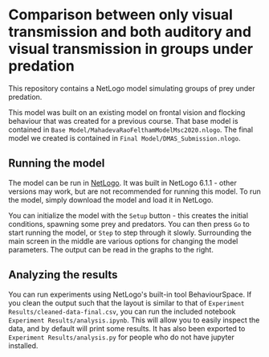 # Comparison between only visual transmission and both auditory and visual transmission in groups under predation
This repository contains a NetLogo model simulating groups of prey under predation.

This model was built on an existing model on frontal vision and flocking behaviour that was created for a previous course. That base model is contained in `Base Model/MahadevaRaoFelthamModelMsc2020.nlogo`. The final model we created is contained in `Final Model/DMAS_Submission.nlogo`.

## Running the model
The model can be run in [NetLogo](https://ccl.northwestern.edu/netlogo/). It was built in NetLogo 6.1.1 - other versions may work, but are not recommended for running this model. To run the model, simply download the model and load it in NetLogo.

You can initialize the model with the `Setup` button - this creates the initial conditions, spawning some prey and predators. You can then press `Go` to start running the model, or `Step` to step through it slowly. Surrounding the main screen in the middle are various options for changing the model parameters. The output can be read in the graphs to the right.

## Analyzing the results
You can run experiments using NetLogo's built-in tool BehaviourSpace. If you clean the output such that the layout is similar to that of `Experiment Results/cleaned-data-final.csv`, you can run the included notebook `Experiment Results/analysis.ipynb`. This will allow you to easily inspect the data, and by default will print some results. It has also been exported to `Experiment Results/analysis.py` for people who do not have jupyter installed.